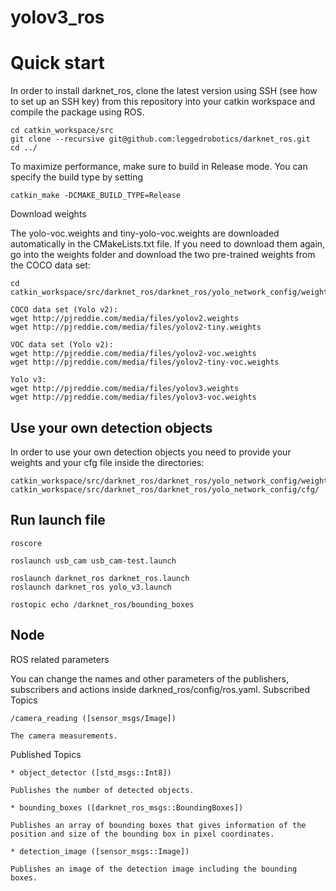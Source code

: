 # yolov3_ros

# Quick start

In order to install darknet_ros, clone the latest version using SSH (see how to set up an SSH key) from this repository into your catkin workspace and compile the package using ROS.

    cd catkin_workspace/src
    git clone --recursive git@github.com:leggedrobotics/darknet_ros.git
    cd ../
    
To maximize performance, make sure to build in Release mode. You can specify the build type by setting

    catkin_make -DCMAKE_BUILD_TYPE=Release
    
Download weights

The yolo-voc.weights and tiny-yolo-voc.weights are downloaded automatically in the CMakeLists.txt file. If you need to download them again, go into the weights folder and download the two pre-trained weights from the COCO data set:

    cd catkin_workspace/src/darknet_ros/darknet_ros/yolo_network_config/weights/

    COCO data set (Yolo v2):
    wget http://pjreddie.com/media/files/yolov2.weights
    wget http://pjreddie.com/media/files/yolov2-tiny.weights

    VOC data set (Yolo v2):
    wget http://pjreddie.com/media/files/yolov2-voc.weights
    wget http://pjreddie.com/media/files/yolov2-tiny-voc.weights

    Yolo v3:
    wget http://pjreddie.com/media/files/yolov3.weights
    wget http://pjreddie.com/media/files/yolov3-voc.weights

## Use your own detection objects

In order to use your own detection objects you need to provide your weights and your cfg file inside the directories:

    catkin_workspace/src/darknet_ros/darknet_ros/yolo_network_config/weights/
    catkin_workspace/src/darknet_ros/darknet_ros/yolo_network_config/cfg/

## Run launch file

    roscore

    roslaunch usb_cam usb_cam-test.launch

    roslaunch darknet_ros darknet_ros.launch
    roslaunch darknet_ros yolo_v3.launch 
  
    rostopic echo /darknet_ros/bounding_boxes 


## Node

ROS related parameters

You can change the names and other parameters of the publishers, subscribers and actions inside darkned_ros/config/ros.yaml.
Subscribed Topics

    /camera_reading ([sensor_msgs/Image])

    The camera measurements.

Published Topics

    * object_detector ([std_msgs::Int8])

    Publishes the number of detected objects.

    * bounding_boxes ([darknet_ros_msgs::BoundingBoxes])

    Publishes an array of bounding boxes that gives information of the position and size of the bounding box in pixel coordinates.

    * detection_image ([sensor_msgs::Image])

    Publishes an image of the detection image including the bounding boxes.

